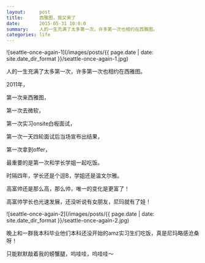 ```yaml
---
layout:     post
title:      西雅图，我又来了
date:       2015-05-31 10:0:0
summary:    人的一生充满了太多第一次，许多第一次也相约在西雅图。
categories: life
---
```


![seattle-once-again-1](/images/posts/{{ page.date | date: site.date_dir_format }}/seattle-once-again-1.jpg)


人的一生充满了太多第一次，许多第一次也相约在西雅图。

2011年，

第一次来西雅图，

第一次去微软，

第一次实习onsite白板面试，

第一次一天四轮面试后当场宣布出结果，

第一次拿到offer，

最重要的是第一次和学长学姐一起吃饭。

时隔四年，学长还是个逗B，学姐还是温文尔雅。

高富帅还是那么高，那么帅，唯一的变化是更富了！

高富帅学长也光速发展，还没听说有女朋友，尼玛就有了娃！

![seattle-once-again-2](/images/posts/{{ page.date | date: site.date_dir_format }}/seattle-once-again-2.jpg)

晚上和一群我本科毕业他们本科还没开始的amz实习生们吃饭，真是尼玛略感沧桑呀！

只能默默敲着我的螃蟹腿，呜哇哇，呜哇哇～